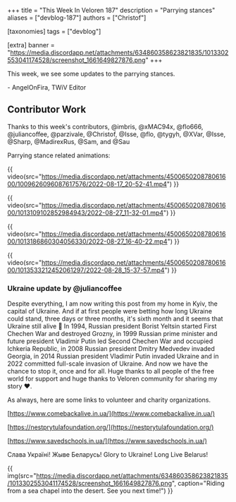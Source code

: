 +++
title = "This Week In Veloren 187"
description = "Parrying stances"
aliases = ["devblog-187"]
authors = ["Christof"]

[taxonomies]
tags = ["devblog"]

[extra]
banner = "https://media.discordapp.net/attachments/634860358623821835/1013302553041174528/screenshot_1661649827876.png"
+++

This week, we see some updates to the parrying stances.

\- AngelOnFira, TWiV Editor

## Contributor Work

Thanks to this week's contributors, @imbris, @xMAC94x, @flo666, @juliancoffee,
@parzivale, @Christof, @Isse, @flo, @tygyh, @XVar, @Isse, @Sharp, @MadirexRus,
@Sam, and @Sau

Parrying stance related animations:

{{
  video(src="https://media.discordapp.net/attachments/450065020878061600/1009626096087617576/2022-08-17_20-52-41.mp4")
}}

{{
  video(src="https://media.discordapp.net/attachments/450065020878061600/1013109102852984943/2022-08-27_11-32-01.mp4")
}}

{{
  video(src="https://media.discordapp.net/attachments/450065020878061600/1013186860304056330/2022-08-27_16-40-22.mp4")
}}

{{
  video(src="https://media.discordapp.net/attachments/450065020878061600/1013533212452061297/2022-08-28_15-37-57.mp4")
}}

### Ukraine update by @juliancoffee

Despite everything, I am now writing this post from my home in Kyiv, the capital
of Ukraine. And if at first people were betting how long Ukraine could stand,
three days or three months, it's sixth month and it seems that Ukraine still
alive 🙂 In 1994, Russian president Borist Yeltsin started First Chechen War and
destroyed Grozny, in 1999 Russian prime minister and future president Vladimir
Putin led Second Chechen War and occupied Ichkeria Republic, in 2008 Russian
president Dmitry Medvedev invaded Georgia, in 2014 Russian president Vladimir
Putin invaded Ukraine and in 2022 committed full-scale invasion of Ukraine. And
now we have the chance to stop it, once and for all. Huge thanks to all people
of the free world for support and huge thanks to Veloren community for sharing
my story ❤️.

As always, here are some links to volunteer and charity organizations.

[https://www.comebackalive.in.ua/](https://www.comebackalive.in.ua/)

[https://nestprytulafoundation.org/](https://nestprytulafoundation.org/)

[https://www.savedschools.in.ua/](https://www.savedschools.in.ua/)

Слава Україні! Жыве Беларусь!
Glory to Ukraine! Long Live Belarus!

{{
  img(src="https://media.discordapp.net/attachments/634860358623821835/1013302553041174528/screenshot_1661649827876.png",
  caption="Riding from a sea chapel into the desert. See you next time!")
}}
